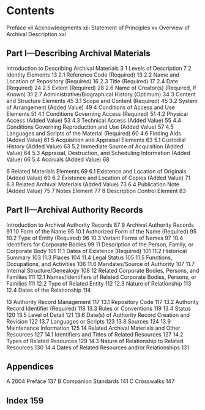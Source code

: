 # Contents

Preface vii
Acknowledgments xiii
Statement of Principles xv
Overview of Archival Description xxi

## Part I—Describing Archival Materials

Introduction to Describing Archival Materials 3
1 Levels of Description 7
2 Identity Elements 13
2.1 Reference Code (Required) 13
2.2 Name and Location of Repository (Required) 16
2.3 Title (Required) 17
2.4 Date (Required) 24
2.5 Extent (Required) 28
2.6 Name of Creator(s) (Required, If Known) 31
2.7 Administrative/Biographical History (Optimum) 34
3 Content and Structure Elements 45
3.1 Scope and Content (Required) 45
3.2 System of Arrangement (Added Value) 49
4 Conditions of Access and Use Elements 51
4.1 Conditions Governing Access (Required) 51
4.2 Physical Access (Added Value) 53
4.3 Technical Access (Added Value) 55
4.4 Conditions Governing Reproduction and Use (Added Value) 57
4.5 Languages and Scripts of the Material (Required) 60
4.6 Finding Aids (Added Value) 61
5 Acquisition and Appraisal Elements 63
5.1 Custodial History (Added Value) 63
5.2 Immediate Source of Acquisition (Added Value) 64
5.3 Appraisal, Destruction, and Scheduling Information
(Added Value) 66
5.4 Accruals (Added Value) 68

6 Related Materials Elements 69
6.1 Existence and Location of Originals (Added Value) 69
6.2 Existence and Location of Copies (Added Value) 71
6.3 Related Archival Materials (Added Value) 73
6.4 Publication Note (Added Value) 75
7 Notes Element 77
8 Description Control Element 83

## Part II—Archival Authority Records

Introduction to Archival Authority Records 87
9 Archival Authority Records 91
10 Form of the Name 95
10.1 Authorized Form of the Name (Required) 95
10.2 Type of Entity (Required) 96
10.3 Variant Forms of Names 97
10.4 Identifiers for Corporate Bodies 99
11 Description of the Person, Family, or Corporate Body 101
11.1 Dates of Existence (Required) 101
11.2 Historical Summary 103
11.3 Places 104
11.4 Legal Status 105
11.5 Functions, Occupations, and Activities 106
11.6 Mandates/Source of Authority 107
11.7 Internal Structure/Genealogy 108
12 Related Corporate Bodies, Persons, and Families 111
12.1 Names/Identifiers of Related Corporate Bodies, Persons, or
Families 111
12.2 Type of Related Entity 112
12.3 Nature of Relationship 113
12.4 Dates of the Relationship 114

13 Authority Record Management 117
13.1 Repository Code 117
13.2 Authority Record Identifier (Required) 118
13.3 Rules or Conventions 119
13.4 Status 120
13.5 Level of Detail 121
13.6 Date(s) of Authority Record Creation and Revision 122
13.7 Languages or Scripts 123
13.8 Sources 124
13.9 Maintenance Information 125
14 Related Archival Materials and Other Resources 127
14.1 Identifiers and Titles of Related Resources 127
14.2 Types of Related Resources 129
14.3 Nature of Relationship to Related Resources 130
14.4 Dates of Related Resources and/or Relationships 131

## Appendices

A 2004 Preface 137
B Companion Standards 141
C Crosswalks 147

## Index 159
